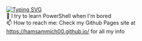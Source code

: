 ## 
<!--![Header](./hamsammich00-header.png)  -->
<a href="https://git.io/typing-svg"><img src="https://readme-typing-svg.demolab.com?font=Orbitron&pause=1000&color=07F700&width=435&lines=hamsammich00" alt="Typing SVG" /></a>  
🔭 I try to learn PowerShell when I'm bored  
📫 How to reach me: Check my Github Pages site at https://hamsammich00.github.io/ for all my info
<!--
**hamsammich00/hamsammich00** is a ✨ _special_ ✨ repository because its `README.md` (this file) appears on your GitHub profile.

Here are some ideas to get you started:

- 🔭 I’m currently working on ...
- 🌱 I’m currently learning ...
- 👯 I’m looking to collaborate on ...
- 🤔 I’m looking for help with ...
- 💬 Ask me about ...
- 📫 How to reach me: ...
- 😄 Pronouns: ...
- ⚡ Fun fact: ...
-->
